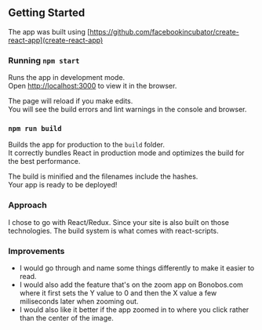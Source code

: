 ## Getting Started

The app was built using [https://github.com/facebookincubator/create-react-app](create-react-app)

### Running `npm start`

Runs the app in development mode.<br>
Open [http://localhost:3000](http://localhost:3000) to view it in the browser.

The page will reload if you make edits.<br>
You will see the build errors and lint warnings in the console and browser.

### `npm run build`

Builds the app for production to the `build` folder.<br>
It correctly bundles React in production mode and optimizes the build for the best performance.

The build is minified and the filenames include the hashes.<br>
Your app is ready to be deployed!

### Approach

I chose to go with React/Redux. Since your site is also built on those technologies.
The build system is what comes with react-scripts. 

### Improvements

- I would go through and name some things differently to make it easier to read. 
- I would also add the feature that's on the zoom app on Bonobos.com where it first sets the Y value to 0 and then the X value a few miliseconds later when zooming out. 
- I would also like it better if the app zoomed in to where you click rather than the center of the image.
